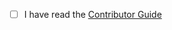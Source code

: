 <!-- If this is your first PR for nteract, please mark these boxes to confirm (otherwise you can exclude them) -->

- [ ] I have read the [Contributor Guide](https://github.com/nteract/nteract/blob/master/CONTRIBUTING.md)

<!-- Questions? Feel free to ping us on https://nteract.slack.com/ -->
